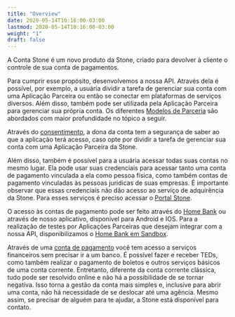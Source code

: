 ```yaml
---
title: "Overview"
date: 2020-05-14T10:16:00-03:00
lastmod: 2020-05-14T10:16:00-03:00
weight: "1"
draft: false
---
```


A Conta Stone é um novo produto da Stone, criado para devolver à cliente o controle de sua conta de pagamentos.

Para cumprir esse propósito, desenvolvemos a nossa API. Através dela é possível, por exemplo, a usuária dividir a tarefa de gerenciar sua conta com uma Aplicação Parceira ou então se conectar em plataformas de serviços diversos. Além disso, também pode ser utilizada pela Aplicação Parceira para gerenciar sua própria conta. Os diferentes [Modelos de Parceria](https://docs.openbank.stone.com.br/docs/padroes-e-definicoes-guides#section-modelos-de-parcerias) são abordados com maior profundidade no tópico a seguir.

Através do [consentimento](https://docs.openbank.stone.com.br/docs/consentimento-guides), a dona da conta tem a segurança de saber ao que a aplicação terá acesso, caso opte por dividir a tarefa de gerenciar sua conta com uma Aplicação Parceira da Stone.

Além disso, também é possível para a usuária acessar todas suas contas no mesmo lugar. Ela pode usar suas credenciais para acessar tanto uma conta de pagamento vinculada a ela como pessoa física, como também contas de pagamento vinculadas às pessoas jurídicas de suas empresas. É importante observar que essas credenciais não dão acesso ao serviço de adquirência da Stone. Para esses serviços é preciso acessar o [Portal Stone](https://portal.stone.com.br/login).

O acesso às contas de pagamento pode ser feito através do [Home Bank](https://openbank.stone.com.br/app/) ou através de nosso aplicativo, disponível para Android e IOS. Para a realização de testes por Aplicações Parceiras que desejam integrar com a nossa API, disponibilizamos o [Home Bank em Sandbox](https://sandbox.openbank.stone.com.br/app/).

Através de uma [conta de pagamento](https://www.bcb.gov.br/detalhenoticia/353/noticia) você tem acesso a serviços financeiros sem precisar ir a um banco. É possível fazer e receber TEDs, como também realizar o pagamento de boletos e outros serviços básicos de uma conta corrente. Entretanto, diferente da conta corrente clássica, tudo pode ser resolvido online e não há a possibilidade de se tornar negativa. Isso torna a gestão da conta mais simples e, inclusive para abrir uma conta, não há necessidade de se deslocar até uma agência. Mesmo assim, se precisar de alguém para te ajudar, a Stone está disponível para contato.
                     